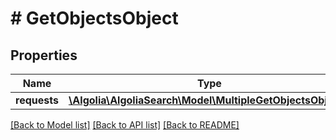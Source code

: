 # # GetObjectsObject

## Properties

Name | Type | Description | Notes
------------ | ------------- | ------------- | -------------
**requests** | [**\Algolia\AlgoliaSearch\Model\MultipleGetObjectsObject[]**](MultipleGetObjectsObject.md) |  | [optional]

[[Back to Model list]](../../README.md#models) [[Back to API list]](../../README.md#endpoints) [[Back to README]](../../README.md)
